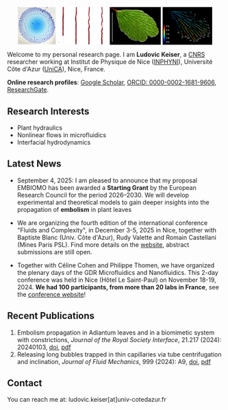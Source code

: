 <div style="display: flex; justify-content: center; align-items: center; gap: 10px; flex-wrap: nowrap; width: 100%;">
    <img src="/images/Front_image.png" alt="Front Image" style="height: auto; width: 90%; display: block;">
</div>

<meta name="description" content="Personal website of Ludovic Keiser, CNRS Researcher specializing in soft matter physics, biomimetics, and microfluidics.">
<meta name="keywords" content="Ludovic Keiser, physics, soft matter, biomimetics, microfluidics, cavitation, plant hydraulics, CNRS, Université Côte d'Azur, UniCA, soft matter, biomimetics, microfluidics, research">
<meta name="author" content="Ludovic Keiser">


Welcome to my personal research page. I am <strong>Ludovic Keiser</strong>, a [CNRS](https://www.cnrs.fr/en) researcher working at Institut de Physique de Nice ([INPHYNI](https://inphyni.univ-cotedazur.eu)), Université Côte d'Azur ([UniCA](https://univ-cotedazur.eu)), Nice, France. 

<strong>Online research profiles</strong>: [Google Scholar](https://scholar.google.com/citations?user=Sh1jAqMAAAAJ&hl=fr&oi=ao), [ORCID: 0000-0002-1681-9606](https://orcid.org/0000-0002-1681-9606), [ResearchGate](https://www.researchgate.net/profile/Ludovic-Keiser).

## Research Interests

- Plant hydraulics
- Nonlinear flows in microfluidics
- Interfacial hydrodynamics


## Latest News

- September 4, 2025: I am pleased to announce that my proposal EMBIOMO has been awarded a **Starting Grant** by the European Research Council for the period 2026–2030. We will develop experimental and theoretical models to gain deeper insights into the propagation of **embolism** in plant leaves

- We are organizing the fourth edition of the international conference "Fluids and Complexity", in December 3-5, 2025 in Nice, together with Baptiste Blanc (Univ. Côte d'Azur), Rudy Valette and Romain Castellani (Mines Paris PSL). Find more details on the [website](https://fcomplexity4.sciencesconf.org/), abstract submissions are still open.

- Together with Céline Cohen and Philippe Thomen, we have organized the plenary days of the GDR Microfluidics and Nanofluidics. This 2-day conference was held in Nice (Hôtel Le Saint-Paul) on November 18-19, 2024. **We had 100 participants, from more than 20 labs in France**, see the [conference website](https://gdr-mnf-2024.sciencesconf.org)!


## Recent Publications

1. Embolism propagation in Adiantum leaves and in a biomimetic system with constrictions, *Journal of the Royal Society Interface*, 21.217 (2024): 20240103, [doi](http://doi.org/10.1098/rsif.2024.0103), [pdf](/publications/Keiser2024_JRSI.pdf)
2. Releasing long bubbles trapped in thin capillaries via tube centrifugation and inclination, *Journal of Fluid Mechanics*, 999 (2024): A9, [doi](https://doi.org/10.1017/jfm.2024.746), [pdf](/publications/Marcotte_JFM_2024_editor.pdf)

## Contact
You can reach me at: ludovic.keiser[at]univ-cotedazur.fr
